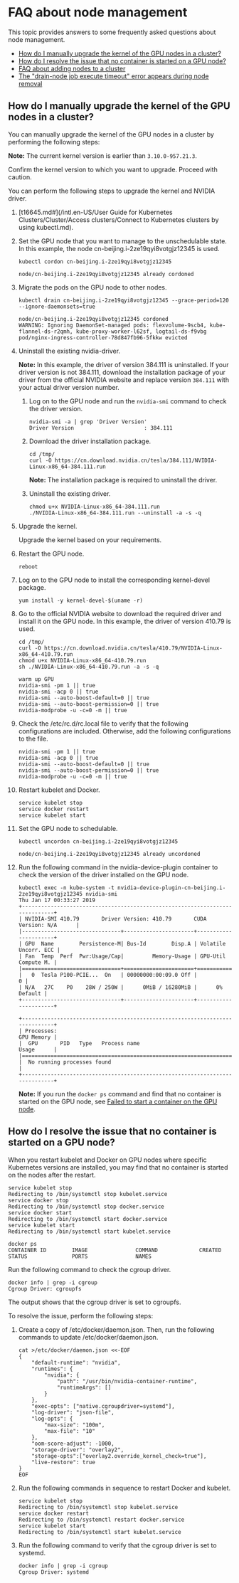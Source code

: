 # FAQ about node management

This topic provides answers to some frequently asked questions about node management.

-   [How do I manually upgrade the kernel of the GPU nodes in a cluster?](#section_i7t_2z5_h3n)
-   [How do I resolve the issue that no container is started on a GPU node?](#section_wj1_6cu_gtc)
-   [FAQ about adding nodes to a cluster](~~170722~~)
-   [The "drain-node job execute timeout" error appears during node removal](~~190626~~)

## How do I manually upgrade the kernel of the GPU nodes in a cluster?

You can manually upgrade the kernel of the GPU nodes in a cluster by performing the following steps:

**Note:** The current kernel version is earlier than `3.10.0-957.21.3`.

Confirm the kernel version to which you want to upgrade. Proceed with caution.

You can perform the following steps to upgrade the kernel and NVIDIA driver.

1.  [t16645.md\#](/intl.en-US/User Guide for Kubernetes Clusters/Cluster/Access clusters/Connect to Kubernetes clusters by using kubectl.md).

2.  Set the GPU node that you want to manage to the unschedulable state. In this example, the node cn-beijing.i-2ze19qyi8votgjz12345 is used.

    ```
    kubectl cordon cn-beijing.i-2ze19qyi8votgjz12345
    
    node/cn-beijing.i-2ze19qyi8votgjz12345 already cordoned
    ```

3.  Migrate the pods on the GPU node to other nodes.

    ```
    kubectl drain cn-beijing.i-2ze19qyi8votgjz12345 --grace-period=120 --ignore-daemonsets=true
    
    node/cn-beijing.i-2ze19qyi8votgjz12345 cordoned
    WARNING: Ignoring DaemonSet-managed pods: flexvolume-9scb4, kube-flannel-ds-r2qmh, kube-proxy-worker-l62sf, logtail-ds-f9vbg
    pod/nginx-ingress-controller-78d847fb96-5fkkw evicted
    ```

4.  Uninstall the existing nvidia-driver.

    **Note:** In this example, the driver of version 384.111 is uninstalled. If your driver version is not 384.111, download the installation package of your driver from the official NVIDIA website and replace version `384.111` with your actual driver version number.

    1.  Log on to the GPU node and run the `nvidia-smi` command to check the driver version.

        ```
        nvidia-smi -a | grep 'Driver Version'
        Driver Version                      : 384.111
        ```

    2.  Download the driver installation package.

        ```
        cd /tmp/
        curl -O https://cn.download.nvidia.cn/tesla/384.111/NVIDIA-Linux-x86_64-384.111.run
        ```

        **Note:** The installation package is required to uninstall the driver.

    3.  Uninstall the existing driver.

        ```
        chmod u+x NVIDIA-Linux-x86_64-384.111.run
        ./NVIDIA-Linux-x86_64-384.111.run --uninstall -a -s -q
        ```

5.  Upgrade the kernel.

    Upgrade the kernel based on your requirements.

6.  Restart the GPU node.

    ```
    reboot
    ```

7.  Log on to the GPU node to install the corresponding kernel-devel package.

    ```
    yum install -y kernel-devel-$(uname -r)
    ```

8.  Go to the official NVIDIA website to download the required driver and install it on the GPU node. In this example, the driver of version 410.79 is used.

    ```
    cd /tmp/
    curl -O https://cn.download.nvidia.cn/tesla/410.79/NVIDIA-Linux-x86_64-410.79.run
    chmod u+x NVIDIA-Linux-x86_64-410.79.run
    sh ./NVIDIA-Linux-x86_64-410.79.run -a -s -q
    
    warm up GPU
    nvidia-smi -pm 1 || true
    nvidia-smi -acp 0 || true
    nvidia-smi --auto-boost-default=0 || true
    nvidia-smi --auto-boost-permission=0 || true
    nvidia-modprobe -u -c=0 -m || true
    ```

9.  Check the /etc/rc.d/rc.local file to verify that the following configurations are included. Otherwise, add the following configurations to the file.

    ```
    nvidia-smi -pm 1 || true
    nvidia-smi -acp 0 || true
    nvidia-smi --auto-boost-default=0 || true
    nvidia-smi --auto-boost-permission=0 || true
    nvidia-modprobe -u -c=0 -m || true
    ```

10. Restart kubelet and Docker.

    ```
    service kubelet stop
    service docker restart
    service kubelet start
    ```

11. Set the GPU node to schedulable.

    ```
    kubectl uncordon cn-beijing.i-2ze19qyi8votgjz12345
    
    node/cn-beijing.i-2ze19qyi8votgjz12345 already uncordoned
    ```

12. Run the following command in the nvidia-device-plugin container to check the version of the driver installed on the GPU node.

    ```
    kubectl exec -n kube-system -t nvidia-device-plugin-cn-beijing.i-2ze19qyi8votgjz12345 nvidia-smi
    Thu Jan 17 00:33:27 2019
    +-----------------------------------------------------------------------------+
    | NVIDIA-SMI 410.79       Driver Version: 410.79       CUDA Version: N/A      |
    |-------------------------------+----------------------+----------------------+
    | GPU  Name        Persistence-M| Bus-Id        Disp.A | Volatile Uncorr. ECC |
    | Fan  Temp  Perf  Pwr:Usage/Cap|         Memory-Usage | GPU-Util  Compute M. |
    |===============================+======================+======================|
    |   0  Tesla P100-PCIE...  On   | 00000000:00:09.0 Off |                    0 |
    | N/A   27C    P0    28W / 250W |      0MiB / 16280MiB |      0%      Default |
    +-------------------------------+----------------------+----------------------+
    
    +-----------------------------------------------------------------------------+
    | Processes:                                                       GPU Memory |
    |  GPU       PID   Type   Process name                             Usage      |
    |=============================================================================|
    |  No running processes found                                                 |
    +-----------------------------------------------------------------------------+
    ```

    **Note:** If you run the `docker ps` command and find that no container is started on the GPU node, see [Failed to start a container on the GPU node]().


## How do I resolve the issue that no container is started on a GPU node?

When you restart kubelet and Docker on GPU nodes where specific Kubernetes versions are installed, you may find that no container is started on the nodes after the restart.

```
service kubelet stop
Redirecting to /bin/systemctl stop kubelet.service
service docker stop
Redirecting to /bin/systemctl stop docker.service
service docker start
Redirecting to /bin/systemctl start docker.service
service kubelet start
Redirecting to /bin/systemctl start kubelet.service

docker ps
CONTAINER ID        IMAGE               COMMAND             CREATED             STATUS              PORTS               NAMES
```

Run the following command to check the cgroup driver.

```
docker info | grep -i cgroup
Cgroup Driver: cgroupfs
```

The output shows that the cgroup driver is set to cgroupfs.

To resolve the issue, perform the following steps:

1.  Create a copy of /etc/docker/daemon.json. Then, run the following commands to update /etc/docker/daemon.json.

    ```
    cat >/etc/docker/daemon.json <<-EOF
    {
        "default-runtime": "nvidia",
        "runtimes": {
            "nvidia": {
                "path": "/usr/bin/nvidia-container-runtime",
                "runtimeArgs": []
            }
        },
        "exec-opts": ["native.cgroupdriver=systemd"],
        "log-driver": "json-file",
        "log-opts": {
            "max-size": "100m",
            "max-file": "10"
        },
        "oom-score-adjust": -1000,
        "storage-driver": "overlay2",
        "storage-opts":["overlay2.override_kernel_check=true"],
        "live-restore": true
    }
    EOF
    ```

2.  Run the following commands in sequence to restart Docker and kubelet.

    ```
    service kubelet stop
    Redirecting to /bin/systemctl stop kubelet.service
    service docker restart
    Redirecting to /bin/systemctl restart docker.service
    service kubelet start
    Redirecting to /bin/systemctl start kubelet.service
    ```

3.  Run the following command to verify that the cgroup driver is set to systemd.

    ```
    docker info | grep -i cgroup
    Cgroup Driver: systemd
    ```


